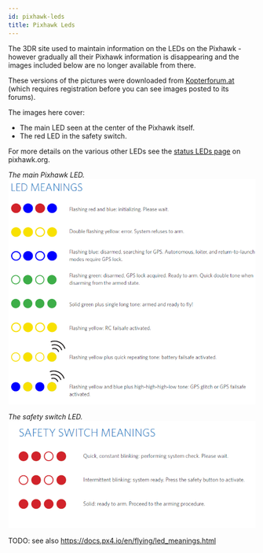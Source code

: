 ```yaml
---
id: pixhawk-leds
title: Pixhawk Leds
---
```


The 3DR site used to maintain information on the LEDs on the Pixhawk - however gradually all their Pixhawk information is disappearing and the images included below are no longer available from there.

These versions of the pictures were downloaded from [Kopterforum.at](http://kopterforum.at/) (which requires registration before you can see images posted to its forums).

The images here cover:

* The main LED seen at the center of the Pixhawk itself.
* The red LED in the safety switch.

For more details on the various other LEDs see the [status LEDs page](https://pixhawk.org/users/status_leds) on pixhawk.org.

_The main Pixhawk LED._  
![main LED](images/pixhawk-leds/main-led.png)

_The safety switch LED._  
![safety switch](images/pixhawk-leds/safety-switch.png)

TODO: see also <https://docs.px4.io/en/flying/led_meanings.html>
